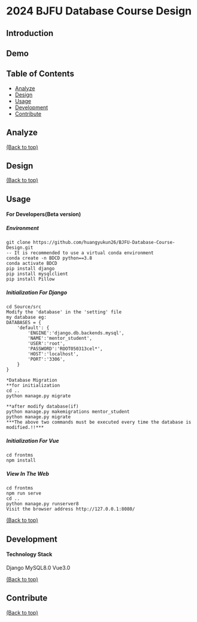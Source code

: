 # 2024 BJFU Database Course Design

## Introduction

## Demo

## Table of Contents

- [Analyze](#analyze)
- [Design](#design)
- [Usage](#usage)
- [Development](#development)
- [Contribute](#contribute)

## Analyze

[(Back to top)](#table-of-contents)

## Design

[(Back to top)](#table-of-contents)

## Usage

#### For Developers(Beta version)

##### Environment

```
git clone https://github.com/huangyukun26/BJFU-Database-Course-Design.git
-- It is recommended to use a virtual conda environment
conda create -n BDCD python==3.8
conda activate BDCD
pip install django
pip install mysqlclient
pip install Pillow
```

##### Initialization For Django

```
cd Source/src
Modify the 'database' in the 'setting' file
my database eg:
DATABASES = {
    'default': {
        'ENGINE':'django.db.backends.mysql',
        'NAME':'mentor_student',
        'USER':'root',
        'PASSWORD':'ROOT050313cel*',
        'HOST':'localhost',
        'PORT':'3306',
    }
}

*Database Migration
**for initialization
cd ..
python manage.py migrate

**after modify database(if)
python manage.py makemigrations mentor_student
python manage.py migrate
***The above two commands must be executed every time the database is modified.!!***
```

##### Initialization For Vue

```
cd frontms
npm install
```

##### View In The Web

```
cd frontms
npm run serve
cd ..
python manage.py runserver8
Visit the browser address http://127.0.0.1:8080/
```

[(Back to top)](#table-of-contents)

## Development

#### Technology Stack

Django MySQL8.0 Vue3.0

[(Back to top)](#table-of-contents)

## Contribute

[(Back to top)](#table-of-contents)
